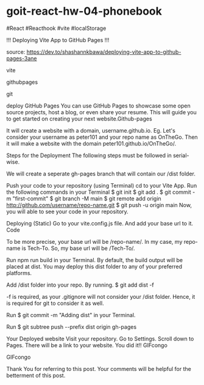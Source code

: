 # goit-react-hw-04-phonebook
#React #Reacthook #vite #localStorage

!!! Deploying Vite App to GitHub Pages !!!

source: https://dev.to/shashannkbawa/deploying-vite-app-to-github-pages-3ane

vite

githubpages

git

deploy GitHub Pages You can use GitHub Pages to showcase some open source projects, host a blog, or even share your resume. This will guide you to get started on creating your next website.Github-pages

It will create a website with a domain, username.github.io. Eg. Let's consider your username as peter101 and your repo name as OnTheGo. Then it will make a website with the domain peter101.github.io/OnTheGo/.

Steps for the Deployment The following steps must be followed in serial-wise.

We will create a seperate gh-pages branch that will contain our /dist folder.

Push your code to your repository (using Terminal) cd to your Vite App. Run the following commands in your Terminal $ git init $ git add . $ git commit -m "first-commit" $ git branch -M main $ git remote add origin http://github.com/username/repo-name.git $ git push -u origin main Now, you will able to see your code in your repository.

Deploying (Static) Go to your vite.config.js file. And add your base url to it. Code

To be more precise, your base url will be /repo-name/. In my case, my repo-name is Tech-To. So, my base url will be /Tech-To/.

Run npm run build in your Terminal. By default, the build output will be placed at dist. You may deploy this dist folder to any of your preferred platforms.

Add /dist folder into your repo. By running. $ git add dist -f

-f is required, as your .gitignore will not consider your /dist folder. Hence, it is required for git to consider it as well.

Run $ git commit -m "Adding dist" in your Terminal.

Run $ git subtree push --prefix dist origin gh-pages

Your Deployed website Visit your repository. Go to Settings. Scroll down to Pages. There will be a link to your website. You did it!! GIFcongo

GIFcongo

Thank You for referring to this post. Your comments will be helpful for the betterment of this post.